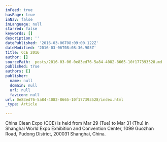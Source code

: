 ```yaml
---
inFeed: true
hasPage: true
inNav: false
inLanguage: null
starred: false
keywords: []
description: ''
datePublished: '2016-03-06T08:09:00.122Z'
dateModified: '2016-03-06T08:08:36.903Z'
title: CCE 2016
author: []
sourcePath: _posts/2016-03-06-0e83ed76-5a84-4082-8665-10f177393528.md
published: true
authors: []
publisher:
  name: null
  domain: null
  url: null
  favicon: null
url: 0e83ed76-5a84-4082-8665-10f177393528/index.html
_type: Article

---
```

China Clean Expo (CCE) is held from Mar 29 (Tue) to Mar 31 (Thu) in Shanghai World Expo Exhibition and Convention Center, 1099 Guozhan Road, Pudong District, 200031 Shanghai, China.